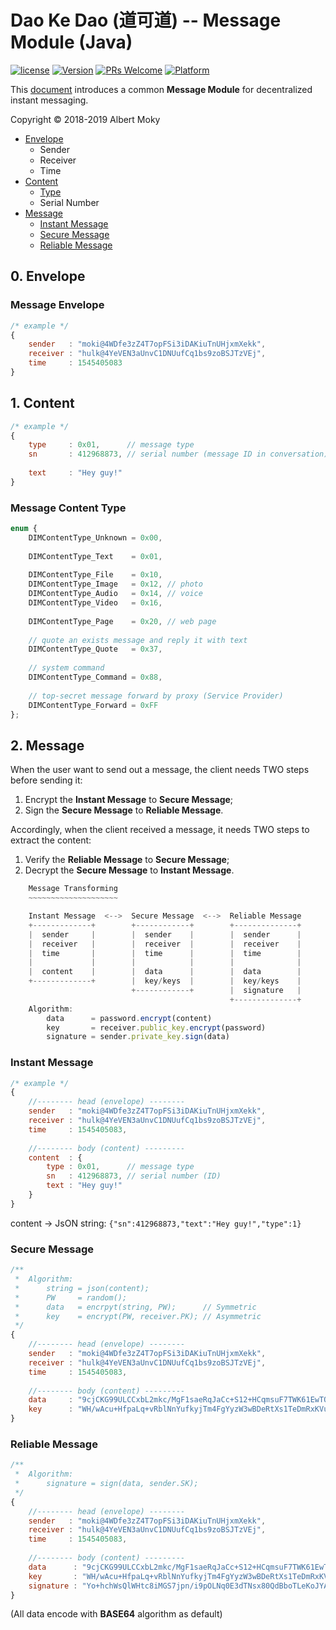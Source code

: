 # Dao Ke Dao (道可道) -- Message Module (Java)

[![license](https://img.shields.io/github/license/mashape/apistatus.svg)](https://github.com/dimchat/dkd-java/blob/master/LICENSE)
[![Version](https://img.shields.io/badge/alpha-0.5.0-red.svg)](https://github.com/dimchat/dkd-java/wiki)
[![PRs Welcome](https://img.shields.io/badge/PRs-welcome-brightgreen.svg)](https://github.com/dimchat/dkd-java/pulls)
[![Platform](https://img.shields.io/badge/Platform-Java%208-brightgreen.svg)](https://github.com/dimchat/dkd-java/wiki)

This [document](https://github.com/dimchat/DIMP/blob/master/DaoKeDao-Message.md) introduces a common **Message Module** for decentralized instant messaging.

Copyright &copy; 2018-2019 Albert Moky

- [Envelope](#envelope)
    - Sender
    - Receiver
    - Time
- [Content](#content)
    - [Type](#content-type)
    - Serial Number
- [Message](#message)
    - [Instant Message](#instant-message)
    - [Secure Message](#secure-message)
    - [Reliable Message](#reliable-message)

## <span id="envelope">0. Envelope </span>

### Message Envelope

```javascript
/* example */
{
    sender   : "moki@4WDfe3zZ4T7opFSi3iDAKiuTnUHjxmXekk",
    receiver : "hulk@4YeVEN3aUnvC1DNUufCq1bs9zoBSJTzVEj",
    time     : 1545405083
}
```

## <span id="content">1. Content</span>

```javascript
/* example */
{
    type     : 0x01,      // message type
    sn       : 412968873, // serial number (message ID in conversation)
    
    text     : "Hey guy!"
}
```

### <span id="content-type">Message Content Type</span>

```javascript
enum {
    DIMContentType_Unknown = 0x00,
    
    DIMContentType_Text    = 0x01,
    
    DIMContentType_File    = 0x10,
    DIMContentType_Image   = 0x12, // photo
    DIMContentType_Audio   = 0x14, // voice
    DIMContentType_Video   = 0x16,
    
    DIMContentType_Page    = 0x20, // web page
    
    // quote an exists message and reply it with text
    DIMContentType_Quote   = 0x37,
    
    // system command
    DIMContentType_Command = 0x88,
    
    // top-secret message forward by proxy (Service Provider)
    DIMContentType_Forward = 0xFF
};
```

## <span id="message">2. Message</span>

When the user want to send out a message, the client needs TWO steps before sending it:

1. Encrypt the **Instant Message** to **Secure Message**;
2. Sign the **Secure Message** to **Reliable Message**.

Accordingly, when the client received a message, it needs TWO steps to extract the content:

1. Verify the **Reliable Message** to **Secure Message**;
2. Decrypt the **Secure Message** to **Instant Message**.

```javascript
    Message Transforming
    ~~~~~~~~~~~~~~~~~~~~

    Instant Message  <-->  Secure Message  <-->  Reliable Message
    +-------------+        +------------+        +--------------+
    |  sender     |        |  sender    |        |  sender      |
    |  receiver   |        |  receiver  |        |  receiver    |
    |  time       |        |  time      |        |  time        |
    |             |        |            |        |              |
    |  content    |        |  data      |        |  data        |
    +-------------+        |  key/keys  |        |  key/keys    |
                           +------------+        |  signature   |
                                                 +--------------+
    Algorithm:
        data      = password.encrypt(content)
        key       = receiver.public_key.encrypt(password)
        signature = sender.private_key.sign(data)

```

### <span id="instant-message">Instant Message</span>

```javascript
/* example */
{
    //-------- head (envelope) --------
    sender   : "moki@4WDfe3zZ4T7opFSi3iDAKiuTnUHjxmXekk",
    receiver : "hulk@4YeVEN3aUnvC1DNUufCq1bs9zoBSJTzVEj",
    time     : 1545405083,
    
    //-------- body (content) ---------
    content  : {
        type : 0x01,      // message type
        sn   : 412968873, // serial number (ID)
        text : "Hey guy!"
    }
}
```

content -> JsON string: ```{"sn":412968873,"text":"Hey guy!","type":1}```

### <span id="secure-message">Secure Message</span>

```javascript
/**
 *  Algorithm:
 *      string = json(content);
 *      PW     = random();
 *      data   = encrpyt(string, PW);      // Symmetric
 *      key    = encrypt(PW, receiver.PK); // Asymmetric
 */
{
    //-------- head (envelope) --------
    sender   : "moki@4WDfe3zZ4T7opFSi3iDAKiuTnUHjxmXekk",
    receiver : "hulk@4YeVEN3aUnvC1DNUufCq1bs9zoBSJTzVEj",
    time     : 1545405083,
    
    //-------- body (content) ---------
    data     : "9cjCKG99ULCCxbL2mkc/MgF1saeRqJaCc+S12+HCqmsuF7TWK61EwTQWZSKskUeF",
    key      : "WH/wAcu+HfpaLq+vRblNnYufkyjTm4FgYyzW3wBDeRtXs1TeDmRxKVu7nQI/sdIALGLXrY+O5mlRfhU8f8TuIBilZUlX/eIUpL4uSDYKVLaRG9pOcrCHKevjUpId9x/8KBEiMIL5LB0Vo7sKrvrqosCnIgNfHbXMKvMzwcqZEU8="
}
```

### <span id="reliable-message">Reliable Message</span>

```javascript
/**
 *  Algorithm:
 *      signature = sign(data, sender.SK);
 */
{
    //-------- head (envelope) --------
    sender   : "moki@4WDfe3zZ4T7opFSi3iDAKiuTnUHjxmXekk",
    receiver : "hulk@4YeVEN3aUnvC1DNUufCq1bs9zoBSJTzVEj",
    time     : 1545405083,
    
    //-------- body (content) ---------
    data      : "9cjCKG99ULCCxbL2mkc/MgF1saeRqJaCc+S12+HCqmsuF7TWK61EwTQWZSKskUeF",
    key       : "WH/wAcu+HfpaLq+vRblNnYufkyjTm4FgYyzW3wBDeRtXs1TeDmRxKVu7nQI/sdIALGLXrY+O5mlRfhU8f8TuIBilZUlX/eIUpL4uSDYKVLaRG9pOcrCHKevjUpId9x/8KBEiMIL5LB0Vo7sKrvrqosCnIgNfHbXMKvMzwcqZEU8=",
    signature : "Yo+hchWsQlWHtc8iMGS7jpn/i9pOLNq0E3dTNsx80QdBboTLeKoJYAg/lI+kZL+g7oWJYpD4qKemOwzI+9pxdMuZmPycG+0/VM3HVSMcguEOqOH9SElp/fYVnm4aSjAJk2vBpARzMT0aRNp/jTFLawmMDuIlgWhBfXvH7bT7rDI="
}
```

(All data encode with **BASE64** algorithm as default)
